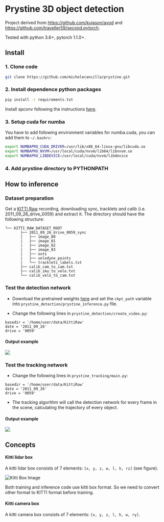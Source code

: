# Prystine 3D object detection

Project derived from  https://github.com/kujason/avod and  https://github.com/traveller59/second.pytorch.

Tested with python 3.6+, pytorch 1.1.0+.

## Install

### 1. Clone code

```bash
git clone https://github.com/michelecancilla/prystine.git
```
<!--cd ./second.pytorch/second-->

### 2. Install dependence python packages


```bash
pip install -r requirements.txt
```

Install spconv following the instructions [here](prystine_detection/spconv/README.md).
 

### 3. Setup cuda for numba

You have to add following environment variables for numba.cuda, you can add them to `~/.bashrc`:

```bash
export NUMBAPRO_CUDA_DRIVER=/usr/lib/x86_64-linux-gnu/libcuda.so
export NUMBAPRO_NVVM=/usr/local/cuda/nvvm/lib64/libnvvm.so
export NUMBAPRO_LIBDEVICE=/usr/local/cuda/nvvm/libdevice
```

### 4. Add prystine directory to PYTHONPATH

## How to inference

### Dataset preparation

Get a [KITTI Raw](http://www.cvlibs.net/datasets/kitti/raw_data.php) recording, downloading sync, tracklets and calib (i.e. 2011_09_26_drive_0059) and extract it.
The directory should have the following structure:
```plain
└── KITTI_RAW_DATASET_ROOT
       ├── 2011_09_26_drive_0059_sync
       |   ├── image_00
       |   ├── image_01
       |   ├── image_02
       |   ├── image_03
       |   ├── oxts
       |   ├── velodyne_points
       |   └── tracklets_labels.txt
       ├── calib_cam_to_cam.txt
       ├── calib_imu_to_velo.txt
       └── calib_velo_to_cam.txt
```

### Test the detection network

- Download the pretrained weights [here](https://drive.google.com/file/d/1Ru1RO7JXeQ8sMQ5qAa1xih5AKWx-qzjh) and set 
the `ckpt_path` variable into `prystine_detection/prystine_inference.py` file.

- Change the following lines in  `prystine_detection/create_video.py`:
 ```
basedir = '/home/user/data/KittiRaw'
date = '2011_09_26'
drive = '0059'
```

#### Output example

![](prystine_detection/imgs/inference_example.gif)

### Test the tracking network
- Change the following lines in  `prystine_tracking/main.py`:
 ```
basedir = '/home/user/data/KittiRaw'
date = '2011_09_26'
drive = '0059'
```

- The tracking algorithm will call the detection network for every frame in the scene,
 calculating the trajectory of every object.

#### Output example

![](prystine_tracking/output/tracking.gif)

## Concepts

#### Kitti lidar box

A kitti lidar box consists of 7 elements: `[x, y, z, w, l, h, rz]` (see figure).

![Kitti Box Image](https://raw.githubusercontent.com/traveller59/second.pytorch/master/images/kittibox.png)

Both training and inference code use kitti box format. So we need to convert other format to KITTI format before training.

#### Kitti camera box

A kitti camera box consists of 7 elements: `[x, y, z, l, h, w, ry]`.
